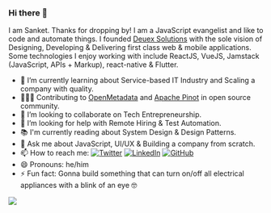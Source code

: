 ### Hi there 👋
I am Sanket. Thanks for dropping by! I am a JavaScript evangelist and like to code and automate things. I founded <a href="https://deuexsolutions.com/">Deuex Solutions</a> with the sole vision of Designing, Developing & Delivering first class web & mobile applications. Some technologies I enjoy working with include ReactJS, VueJS, Jamstack (JavaScript, APIs + Markup), react-native & Flutter.

- 🌱 I’m currently learning about Service-based IT Industry and Scaling a company with quality.
- 👨🏻‍💻 Contributing to <a href="https://open-metadata.org/">OpenMetadata</a> and <a href="https://pinot.apache.org/">Apache Pinot</a> in open source community.
- 👯 I’m looking to collaborate on Tech Entrepreneurship.
- 🤔 I’m looking for help with Remote Hiring & Test Automation.
- 📚 I'm currently reading about System Design & Design Patterns.
- 💬 Ask me about JavaScript, UI/UX & Building a company from scratch.
- 📫 How to reach me: <a href="https://twitter.com/shahsank3t"><img src="https://img.shields.io/twitter/follow/shahsank3t?label=Twitter&style=social" alt="Twitter"></a>
	<a href="https://www.linkedin.com/in/shahsank3t"><img src="https://img.shields.io/badge/LinkedIn--_.svg?style=social&logo=linkedin" alt="LinkedIn"></a>
  <a href="https://github.com/shahsank3t"><img src="https://img.shields.io/github/followers/shahsank3t.svg?label=GitHub&style=social" alt="GitHub"></a>
- 😄 Pronouns: he/him
- ⚡ Fun fact: Gonna build something that can turn on/off all electrical appliances with a blink of an eye 🤓

<img src="https://github-readme-stats.vercel.app/api?username=shahsank3t">
